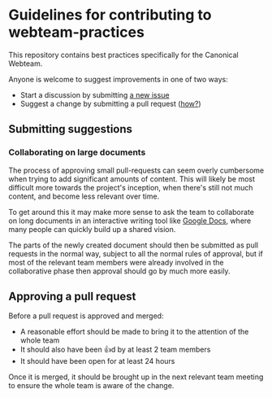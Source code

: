 Guidelines for contributing to webteam-practices
===

This repository contains best practices specifically for the Canonical Webteam.

Anyone is welcome to suggest improvements in one of two ways:

- Start a discussion by submitting [a new issue](https://github.com/ubuntudesign/webteam-practices/issues/new)
- Suggest a change by submitting a pull request ([how?](https://help.github.com/articles/about-pull-requests/))

## Submitting suggestions

### Collaborating on large documents

The process of approving small pull-requests can seem overly cumbersome when trying to add significant amounts of content. This will likely be most difficult more towards the project's inception, when there's still not much content, and become less relevant over time.

To get around this it may make more sense to ask the team to collaborate on long documents in an interactive writing tool like [Google Docs](https://docs.google.com/), where many people can quickly build up a shared vision.

The parts of the newly created document should then be submitted as pull requests in the normal way, subject to all the normal rules of approval, but if most of the relevant team members were already involved in the collaborative phase then approval should go by much more easily.

Approving a pull request
---

Before a pull request is approved and merged:

- A reasonable effort should be made to bring it to the attention of the whole team
- It should also have been :+1:d by at least 2 team members
- It should have been open for at least 24 hours

Once it is merged, it should be brought up in the next relevant team meeting to ensure the whole team is aware of the change.
